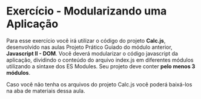 # Exercício - Modularizando uma Aplicação

Para esse exercício você irá utilizar o código do projeto **Calc.js**, desenvolvido nas aulas Projeto Prático Guiado do módulo anterior, **Javascript II - DOM**. Você deverá modularizar o código javascript da aplicação, dividindo o conteúdo do arquivo index.js em diferentes módulos utilizando a sintaxe dos ES Modules. Seu projeto deve conter **pelo menos 3 módulos**.

Caso você não tenha os arquivos do projeto Calc.js você poderá baixá-los na aba de materiais dessa aula.
